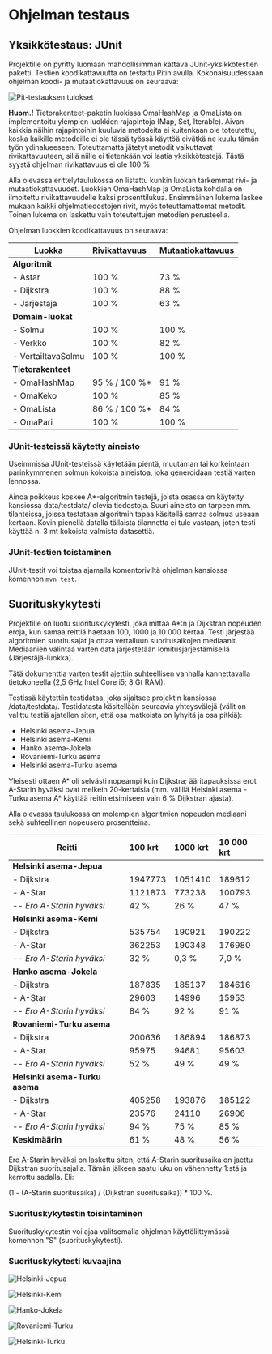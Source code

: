 # Ohjelman testaus

## Yksikkötestaus: JUnit

Projektille on pyritty luomaan mahdollisimman kattava JUnit-yksikkötestien paketti. Testien koodikattavuutta on testattu Pitin avulla. Kokonaisuudessaan ohjelman koodi- ja mutaatiokattavuus on seuraava:

![Pit-testauksen tulokset](/documents/img/pit.png)

**Huom.!** Tietorakenteet-paketin luokissa OmaHashMap ja OmaLista on implementoitu ylempien luokkien rajapintoja (Map, Set, Iterable). Aivan kaikkia näihin rajapintoihin kuuluvia metodeita ei kuitenkaan ole toteutettu, koska kaikille metodeille ei ole tässä työssä käyttöä eivätkä ne kuulu tämän työn ydinalueeseen. Toteuttamatta jätetyt metodit vaikuttavat rivikattavuuteen, sillä niille ei tietenkään voi laatia yksikkötestejä. Tästä syystä ohjelman rivikattavuus ei ole 100 %.

Alla olevassa erittelytaulukossa on listattu kunkin luokan tarkemmat rivi- ja mutaatiokattavuudet. Luokkien OmaHashMap ja OmaLista kohdalla on ilmoitettu rivikattavuudelle kaksi prosenttilukua. Ensimmäinen lukema laskee mukaan kaikki ohjelmatiedostojen rivit, myös toteuttamattomat metodit. Toinen lukema on laskettu vain toteutettujen metodien perusteella.

Ohjelman luokkien koodikattavuus on seuraava:
	
| Luokka             | Rivikattavuus  | Mutaatiokattavuus |
| -------------------|:---------------|:------------------|
| **Algoritmit**     |                |                   |
| - Astar            | 100 %          | 73 %              |
| - Dijkstra         | 100 %          | 88 %              |
| - Jarjestaja       | 100 %          | 63 %              |
| **Domain-luokat**  |                |                   |
| - Solmu            | 100 %          | 100 %             |
| - Verkko           | 100 %          | 82 %              |
| - VertailtavaSolmu | 100 %          | 100 %             |
| **Tietorakenteet** |                |                   |
| - OmaHashMap       | 95 %  / 100 %* | 91  %             |
| - OmaKeko          | 100 %          | 85 %              |
| - OmaLista         | 86 % / 100 %*  | 84 %              |
| - OmaPari          | 100 %          | 100 %             |


### JUnit-testeissä käytetty aineisto

Useimmissa JUnit-testeissä käytetään pientä, muutaman tai korkeintaan parinkymmenen solmun kokoista aineistoa, joka generoidaan testiä varten lennossa.

Ainoa poikkeus koskee A*-algoritmin testejä, joista osassa on käytetty kansiossa data/testdata/ olevia tiedostoja. Suuri aineisto on tarpeen mm. tilanteissa, joissa testataan algoritmin tapaa käsitellä samaa solmua useaan kertaan. Kovin pienellä datalla tällaista tilannetta ei tule vastaan, joten testi käyttää n. 3 mt kokoista valmista datasettiä. 


### JUnit-testien toistaminen

JUnit-testit voi toistaa ajamalla komentoriviltä ohjelman kansiossa komennon `mvn test`.


## Suorituskykytesti

Projektille on luotu suorituskykytesti, joka mittaa A*:n ja Dijkstran nopeuden eroja, kun samaa reittiä haetaan 100, 1000 ja 10 000 kertaa. Testi järjestää algoritmien suoritusajat ja ottaa vertailuun suoritusaikojen mediaanit. Mediaanien valintaa varten data järjestetään lomitusjärjestämisellä (Järjestäjä-luokka).

Tätä dokumenttia varten testit ajettiin suhteellisen vanhalla kannettavalla tietokoneella (2,5 GHz Intel Core i5; 8 Gt RAM).

Testissä käytettiin testidataa, joka sijaitsee projektin kansiossa /data/testdata/. Testidatasta käsitellään seuraavia yhteysvälejä (välit on valittu testiä ajatellen siten, että osa matkoista on lyhyitä ja osa pitkiä):

* Helsinki asema-Jepua
* Helsinki asema-Kemi
* Hanko asema-Jokela
* Rovaniemi-Turku asema
* Helsinki asema-Turku asema

Yleisesti ottaen A* oli selvästi nopeampi kuin Dijkstra; ääritapauksissa erot A-Starin hyväksi ovat melkein 20-kertaisia (mm. välillä Helsinki asema - Turku asema A* käyttää reitin etsimiseen vain 6 % Dijkstran ajasta).

Alla olevassa taulukossa on molempien algoritmien nopeuden mediaani sekä suhteellinen nopeusero prosentteina.


| Reitti	                | 100 krt	 | 1000 krt      | 10 000 krt |
| --------------------------|:-----------|:--------------|:-----------|
| **Helsinki asema-Jepua**   	|            |               |            |
| - Dijkstra            	| 1947773	 | 1051410	     | 189612     |
| - A-Star                 	| 1121873	 | 773238	     | 100793     |
| -- *Ero A-Starin hyväksi* | 42 %       | 26 %          | 47 %       |
| **Helsinki asema-Kemi** 	|       	 |      	     |            |
| - Dijkstra            	| 535754	 | 190921	     | 190222     |
| - A-Star                	| 362253	 | 190348	     | 176980     |
| -- *Ero A-Starin hyväksi* | 32 %       | 0,3 %         | 7,0 %       |
| **Hanko asema-Jokela**    |            |       	     |            |
| - Dijkstra                | 187835     | 185137	     | 184616     |
| - A-Star                  | 29603	     | 14996         | 15953      |
| -- *Ero A-Starin hyväksi* | 84 %       | 92 %          | 91 %       |
| **Rovaniemi-Turku asema**	|        	 |       	     |            |
| - Dijkstra                | 200636	 | 186894	     | 186873     |
| - A-Star                	| 95975	     | 94681	     | 95603      |
| -- *Ero A-Starin hyväksi* | 52 %       | 49 %          | 49 %       |
| **Helsinki asema-Turku asema** |            |       	     |            |
| - Dijkstra	            | 405258	 | 193876	     | 185122     |
| - A-Star	                | 23576	     | 24110	     | 26906      |
| -- *Ero A-Starin hyväksi* | 94 %       | 75 %          | 85 %       |
| **Keskimäärin**           | 61 %       | 48 %          | 56 %       |

Ero A-Starin hyväksi on laskettu siten, että A-Starin suoritusaika on jaettu Dijkstran suoritusajalla.
Tämän jälkeen saatu luku on vähennetty 1:stä ja kerrottu sadalla. Eli:

(1 - (A-Starin suoritusaika) / (Dijkstran suoritusaika)) * 100 %. 

### Suorituskykytestin toisintaminen

Suorituskykytestin voi ajaa valitsemalla ohjelman käyttöliittymässä komennon "S" (suorituskykytesti).


### Suorituskykytesti kuvaajina

![Helsinki-Jepua](/documents/img/hki-jepua.png)

![Helsinki-Kemi](/documents/img/hki-kemi.png)

![Hanko-Jokela](/documents/img/hanko-jokela.png)

![Rovaniemi-Turku](/documents/img/rovaniemi-turku.png)

![Helsinki-Turku](/documents/img/hki-turku.png)
